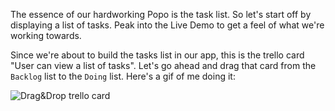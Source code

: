 The essence of our hardworking Popo is the task list. So let's start off by displaying a list of tasks. Peak into the Live Demo to get a feel of what we're working towards.

Since we're about to build the tasks list in our app, this is the trello card "User can view a list of tasks". Let's go ahead and drag that card from the `Backlog` list to the `Doing` list. Here's a gif of me doing it:

![Drag&Drop trello card](https://imgur.com/ocRCVZJ.gif)
